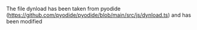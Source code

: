 The file dynload has been taken from pyodide (https://github.com/pyodide/pyodide/blob/main/src/js/dynload.ts) and has been modified